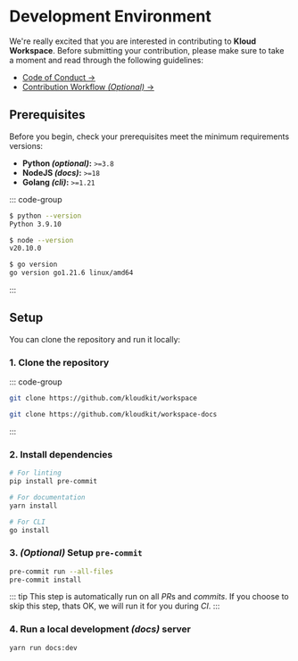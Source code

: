 # Development Environment

We're really excited that you are interested in contributing to **Kloud Workspace**.
Before submitting your contribution, please make sure to take a moment and read through
the following guidelines:

- [Code of Conduct →](https://github.com/kloudkit/workspace?tab=coc-ov-file#readme)
- [Contribution Workflow *(Optional)* →](/contribute/contribution-workflow)

## Prerequisites

Before you begin, check your prerequisites meet the minimum requirements versions:

- **Python *(optional)*:** `>=3.8`
- **NodeJS *(docs)*:** `>=18`
- **Golang *(cli)*:** `>=1.21`

::: code-group

```sh [Python]
$ python --version
Python 3.9.10
```

```sh [NodeJS]
$ node --version
v20.10.0
```

```sh [Golang]
$ go version
go version go1.21.6 linux/amd64
```

:::

## Setup

You can clone the repository and run it locally:

### 1. Clone the repository

::: code-group

```sh [Workspace]
git clone https://github.com/kloudkit/workspace
```

```sh [Documentation]
git clone https://github.com/kloudkit/workspace-docs
```

:::

### 2. Install dependencies

```sh
# For linting
pip install pre-commit

# For documentation
yarn install

# For CLI
go install
```

### 3. *(Optional)* Setup `pre-commit`

```sh
pre-commit run --all-files
pre-commit install
```

::: tip
This step is automatically run on all *PR*s and *commits*.
If you choose to skip this step, thats OK, we will run it for you during *CI*.
:::

### 4. Run a local development *(docs)* server

```sh
yarn run docs:dev
```

